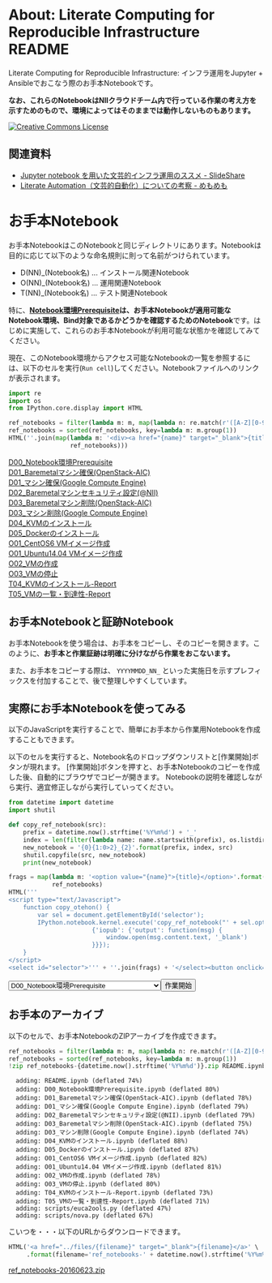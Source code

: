 
# About: Literate Computing for Reproducible Infrastructure README

Literate Computing for Reproducible Infrastructure: インフラ運用をJupyter + Ansibleでおこなう際のお手本Notebookです。

**なお、これらのNotebookはNIIクラウドチーム内で行っている作業の考え方を示すためのもので、環境によってはそのままでは動作しないものもあります。**

[![Creative Commons License](https://i.creativecommons.org/l/by/4.0/88x31.png)](http://creativecommons.org/licenses/by/4.0/)


## 関連資料


- [Jupyter notebook を用いた文芸的インフラ運用のススメ - SlideShare](http://www.slideshare.net/nobu758/jupyter-notebook-63167604)
- [Literate Automation（文芸的自動化）についての考察 - めもめも](http://enakai00.hatenablog.com/entry/2016/04/22/204125)



# お手本Notebook

お手本NotebookはこのNotebookと同じディレクトリにあります。Notebookは目的に応じて以下のような命名規則に則って名前がつけられています。

- D(NN)\_(Notebook名) ... インストール関連Notebook
- O(NN)\_(Notebook名) ... 運用関連Notebook
- T(NN)\_(Notebook名) ... テスト関連Notebook

特に、**[Notebook環境Prerequisite](D00_Notebook%E7%92%B0%E5%A2%83Prerequisite.ipynb)は、お手本Notebookが適用可能なNotebook環境、Bind対象であるかどうかを確認するためのNotebook**です。はじめに実施して、これらのお手本Notebookが利用可能な状態かを確認してみてください。

現在、このNotebook環境からアクセス可能なNotebookの一覧を参照するには、以下のセルを実行(`Run cell`)してください。Notebookファイルへのリンクが表示されます。


```python
import re
import os
from IPython.core.display import HTML

ref_notebooks = filter(lambda m: m, map(lambda n: re.match(r'([A-Z][0-9]{2}_.*)\.ipynb', n), os.listdir('.')))
ref_notebooks = sorted(ref_notebooks, key=lambda m: m.group(1))
HTML(''.join(map(lambda m: '<div><a href="{name}" target="_blank">{title}</a></div>'.format(name=m.group(0), title=m.group(1)),
                 ref_notebooks)))
```




<div><a href="D00_Notebook環境Prerequisite.ipynb" target="_blank">D00_Notebook環境Prerequisite</a></div><div><a href="D01_Baremetalマシン確保(OpenStack-AIC).ipynb" target="_blank">D01_Baremetalマシン確保(OpenStack-AIC)</a></div><div><a href="D01_マシン確保(Google Compute Engine).ipynb" target="_blank">D01_マシン確保(Google Compute Engine)</a></div><div><a href="D02_Baremetalマシンセキュリティ設定(@NII).ipynb" target="_blank">D02_Baremetalマシンセキュリティ設定(@NII)</a></div><div><a href="D03_Baremetalマシン削除(OpenStack-AIC).ipynb" target="_blank">D03_Baremetalマシン削除(OpenStack-AIC)</a></div><div><a href="D03_マシン削除(Google Compute Engine).ipynb" target="_blank">D03_マシン削除(Google Compute Engine)</a></div><div><a href="D04_KVMのインストール.ipynb" target="_blank">D04_KVMのインストール</a></div><div><a href="D05_Dockerのインストール.ipynb" target="_blank">D05_Dockerのインストール</a></div><div><a href="O01_CentOS6 VMイメージ作成.ipynb" target="_blank">O01_CentOS6 VMイメージ作成</a></div><div><a href="O01_Ubuntu14.04 VMイメージ作成.ipynb" target="_blank">O01_Ubuntu14.04 VMイメージ作成</a></div><div><a href="O02_VMの作成.ipynb" target="_blank">O02_VMの作成</a></div><div><a href="O03_VMの停止.ipynb" target="_blank">O03_VMの停止</a></div><div><a href="T04_KVMのインストール-Report.ipynb" target="_blank">T04_KVMのインストール-Report</a></div><div><a href="T05_VMの一覧・到達性-Report.ipynb" target="_blank">T05_VMの一覧・到達性-Report</a></div>



## お手本Notebookと証跡Notebook

お手本Notebookを使う場合は、お手本をコピーし、そのコピーを開きます。このように、**お手本と作業証跡は明確に分けながら作業をおこないます。**

また、お手本をコピーする際は、 `YYYYMMDD_NN_` といった実施日を示すプレフィックスを付加することで、後で整理しやすくしています。


## 実際にお手本Notebookを使ってみる

以下のJavaScriptを実行することで、簡単にお手本から作業用Notebookを作成することもできます。

以下のセルを実行すると、Notebook名のドロップダウンリストと[作業開始]ボタンが現れます。
[作業開始]ボタンを押すと、お手本Notebookのコピーを作成した後、自動的にブラウザでコピーが開きます。
Notebookの説明を確認しながら実行、適宜修正しながら実行していってください。


```python
from datetime import datetime
import shutil

def copy_ref_notebook(src):
    prefix = datetime.now().strftime('%Y%m%d') + '_'
    index = len(filter(lambda name: name.startswith(prefix), os.listdir('.'))) + 1
    new_notebook = '{0}{1:0>2}_{2}'.format(prefix, index, src)
    shutil.copyfile(src, new_notebook)
    print(new_notebook)

frags = map(lambda m: '<option value="{name}">{title}</option>'.format(name=m.group(0), title=m.group(1)),
            ref_notebooks)
HTML('''
<script type="text/Javascript">
    function copy_otehon() {
        var sel = document.getElementById('selector');
        IPython.notebook.kernel.execute('copy_ref_notebook("' + sel.options[sel.selectedIndex].value + '")',
                       {'iopub': {'output': function(msg) {
                           window.open(msg.content.text, '_blank')
                       }}});
    }
</script>
<select id="selector">''' + ''.join(frags) + '</select><button onclick="copy_otehon()">作業開始</button>')
```





<script type="text/Javascript">
    function copy_otehon() {
        var sel = document.getElementById('selector');
        IPython.notebook.kernel.execute('copy_ref_notebook("' + sel.options[sel.selectedIndex].value + '")',
                       {'iopub': {'output': function(msg) {
                           window.open(msg.content.text, '_blank')
                       }}});
    }
</script>
<select id="selector"><option value="D00_Notebook環境Prerequisite.ipynb">D00_Notebook環境Prerequisite</option><option value="D01_Baremetalマシン確保(OpenStack-AIC).ipynb">D01_Baremetalマシン確保(OpenStack-AIC)</option><option value="D01_マシン確保(Google Compute Engine).ipynb">D01_マシン確保(Google Compute Engine)</option><option value="D02_Baremetalマシンセキュリティ設定(@NII).ipynb">D02_Baremetalマシンセキュリティ設定(@NII)</option><option value="D03_Baremetalマシン削除(OpenStack-AIC).ipynb">D03_Baremetalマシン削除(OpenStack-AIC)</option><option value="D03_マシン削除(Google Compute Engine).ipynb">D03_マシン削除(Google Compute Engine)</option><option value="D04_KVMのインストール.ipynb">D04_KVMのインストール</option><option value="D05_Dockerのインストール.ipynb">D05_Dockerのインストール</option><option value="O01_CentOS6 VMイメージ作成.ipynb">O01_CentOS6 VMイメージ作成</option><option value="O01_Ubuntu14.04 VMイメージ作成.ipynb">O01_Ubuntu14.04 VMイメージ作成</option><option value="O02_VMの作成.ipynb">O02_VMの作成</option><option value="O03_VMの停止.ipynb">O03_VMの停止</option><option value="T04_KVMのインストール-Report.ipynb">T04_KVMのインストール-Report</option><option value="T05_VMの一覧・到達性-Report.ipynb">T05_VMの一覧・到達性-Report</option></select><button onclick="copy_otehon()">作業開始</button>



## お手本のアーカイブ

以下のセルで、お手本NotebookのZIPアーカイブを作成できます。


```python
ref_notebooks = filter(lambda m: m, map(lambda n: re.match(r'([A-Z][0-9]{2}_.*)\.ipynb', n), os.listdir('.')))
ref_notebooks = sorted(ref_notebooks, key=lambda m: m.group(1))
!zip ref_notebooks-{datetime.now().strftime('%Y%m%d')}.zip README.ipynb {' '.join(map(lambda n: '"' + n.group(0) + '"', ref_notebooks))} scripts/*
```

      adding: README.ipynb (deflated 74%)
      adding: D00_Notebook環境Prerequisite.ipynb (deflated 80%)
      adding: D01_Baremetalマシン確保(OpenStack-AIC).ipynb (deflated 78%)
      adding: D01_マシン確保(Google Compute Engine).ipynb (deflated 79%)
      adding: D02_Baremetalマシンセキュリティ設定(@NII).ipynb (deflated 79%)
      adding: D03_Baremetalマシン削除(OpenStack-AIC).ipynb (deflated 75%)
      adding: D03_マシン削除(Google Compute Engine).ipynb (deflated 74%)
      adding: D04_KVMのインストール.ipynb (deflated 88%)
      adding: D05_Dockerのインストール.ipynb (deflated 87%)
      adding: O01_CentOS6 VMイメージ作成.ipynb (deflated 82%)
      adding: O01_Ubuntu14.04 VMイメージ作成.ipynb (deflated 81%)
      adding: O02_VMの作成.ipynb (deflated 78%)
      adding: O03_VMの停止.ipynb (deflated 80%)
      adding: T04_KVMのインストール-Report.ipynb (deflated 73%)
      adding: T05_VMの一覧・到達性-Report.ipynb (deflated 71%)
      adding: scripts/euca2ools.py (deflated 47%)
      adding: scripts/nova.py (deflated 67%)


こいつを・・・以下のURLからダウンロードできます。


```python
HTML('<a href="../files/{filename}" target="_blank">{filename}</a>' \
     .format(filename='ref_notebooks-' + datetime.now().strftime('%Y%m%d') + '.zip'))
```




<a href="../files/ref_notebooks-20160623.zip" target="_blank">ref_notebooks-20160623.zip</a>




```python

```
